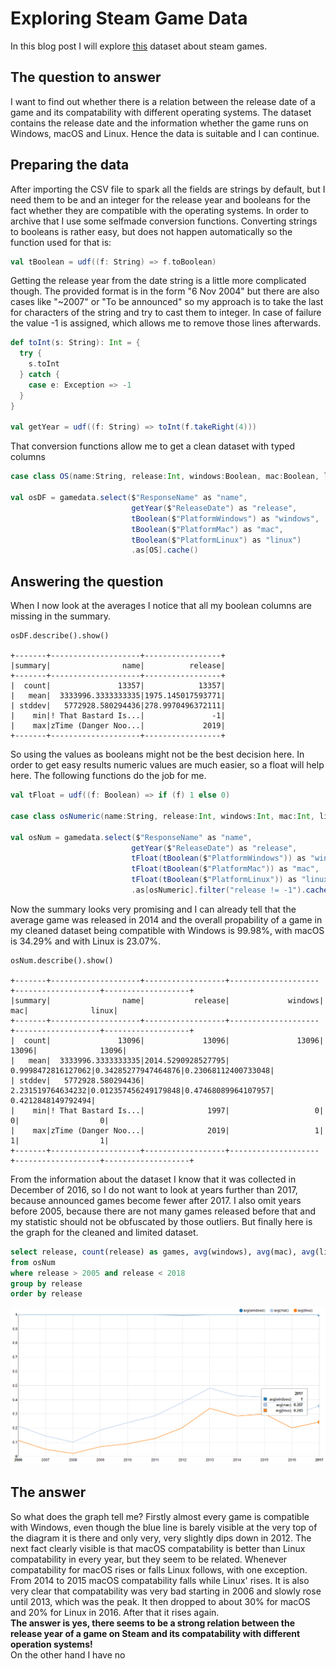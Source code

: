 # Exploring Steam Game Data
In this blog post I will explore [this](https://data.world/craigkelly/steam-game-data) dataset about steam games.

## The question to answer
I want to find out whether there is a relation between the release date of a game and its compatability with different operating systems. The dataset contains the release date and the information whether the game runs on Windows, macOS and Linux. Hence the data is suitable and I can continue.

## Preparing the data
After importing the CSV file to spark all the fields are strings by default, but I need them to be and an integer for the release year and booleans for the fact whether they are compatible with the operating systems. In order to archive that I use some selfmade conversion functions. Converting strings to booleans is rather easy, but does not happen automatically so the function used for that is:  
```Scala
val tBoolean = udf((f: String) => f.toBoolean)
```
Getting the release year from the date string is a little more complicated though. The provided format is in the form "6 Nov 2004" but there are also cases like "~2007" or "To be announced" so my approach is to take the last for characters of the string and try to cast them to integer. In case of failure the value -1 is assigned, which allows me to remove those lines afterwards.
```Scala
def toInt(s: String): Int = {
  try {
    s.toInt
  } catch {
    case e: Exception => -1
  }
}

val getYear = udf((f: String) => toInt(f.takeRight(4)))
```
That conversion functions allow me to get a clean dataset with typed columns
```Scala
case class OS(name:String, release:Int, windows:Boolean, mac:Boolean, linux:Boolean)

val osDF = gamedata.select($"ResponseName" as "name",
                           getYear($"ReleaseDate") as "release",
                           tBoolean($"PlatformWindows") as "windows",
                           tBoolean($"PlatformMac") as "mac",
                           tBoolean($"PlatformLinux") as "linux")
                           .as[OS].cache()
```
## Answering the question
When I now look at the averages I notice that all my boolean columns are missing in the summary.
```
osDF.describe().show()

+-------+--------------------+-----------------+
|summary|                name|          release|
+-------+--------------------+-----------------+
|  count|               13357|            13357|
|   mean|  3333996.3333333335|1975.145017593771|
| stddev|   5772928.580294436|278.9970496372111|
|    min|! That Bastard Is...|               -1|
|    max|zTime (Danger Noo...|             2019|
+-------+--------------------+-----------------+
```
So using the values as booleans might not be the best decision here. In order to get easy results numeric values are much easier, so a float will help here.
The following functions do the job for me.
```Scala
val tFloat = udf((f: Boolean) => if (f) 1 else 0)

case class osNumeric(name:String, release:Int, windows:Int, mac:Int, linux:Int)

val osNum = gamedata.select($"ResponseName" as "name",
                           getYear($"ReleaseDate") as "release",
                           tFloat(tBoolean($"PlatformWindows")) as "windows",
                           tFloat(tBoolean($"PlatformMac")) as "mac",
                           tFloat(tBoolean($"PlatformLinux")) as "linux")
                           .as[osNumeric].filter("release != -1").cache()
``` 
Now the summary looks very promising and I can already tell that the average game was released in 2014 and the overall propability of a game in my cleaned dataset being compatible with Windows is 99.98%, with macOS is 34.29% and with Linux is 23.07%.
```
osNum.describe().show()

+-------+--------------------+------------------+--------------------+-------------------+-------------------+
|summary|                name|           release|             windows|                mac|              linux|
+-------+--------------------+------------------+--------------------+-------------------+-------------------+
|  count|               13096|             13096|               13096|              13096|              13096|
|   mean|  3333996.3333333335|2014.5290928527795|  0.9998472816127062|0.34285277947464876|0.23068112400733048|
| stddev|   5772928.580294436| 2.231519764634232|0.012357456249179848|0.47468089964107957| 0.4212848149792494|
|    min|! That Bastard Is...|              1997|                   0|                  0|                  0|
|    max|zTime (Danger Noo...|              2019|                   1|                  1|                  1|
+-------+--------------------+------------------+--------------------+-------------------+-------------------+
```
From the information about the dataset I know that it was collected in December of 2016, so I do not want to look at years further than 2017, because announced games become fewer after 2017. I also omit years before 2005, because there are not many games released before that and my statistic should not be obfuscated by those outliers. But finally here is the graph for the cleaned and limited dataset.
```SQL
select release, count(release) as games, avg(windows), avg(mac), avg(linux)
from osNum
where release > 2005 and release < 2018
group by release
order by release
```
![graph]
## The answer
So what does the graph tell me? Firstly almost every game is compatible with Windows, even though the blue line is barely visible at the very top of the diagram it is there and only very, very slightly dips down in 2012. The next fact clearly visible is that macOS compatability is better than Linux compatability in every year, but they seem to be related. Whenever compatability for macOS rises or falls Linux follows, with one exception. From 2014 to 2015 macOS compatability falls while Linux' rises. It is also very clear that compatability was very bad starting in 2006 and slowly rose until 2013, which was the peak. It then dropped to about 30% for macOS and 20% for Linux in 2016. After that it rises again.      
**The answer is yes, there seems to be a strong relation between the release year of a game on Steam and its compatability with different operation systems!**      
On the other hand I have no 


[graph]: https://github.com/rubigdata/bigdata-blog-2021-joshdev-de/raw/master/docs/images/game-compatability.png "graph"
